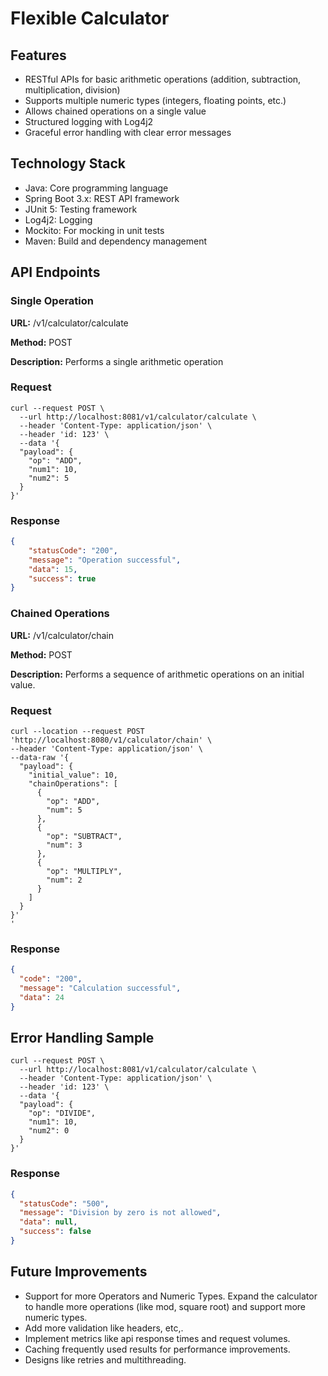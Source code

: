 # Flexible Calculator

## Features
- RESTful APIs for basic arithmetic operations (addition, subtraction, multiplication, division)
- Supports multiple numeric types (integers, floating points, etc.)
- Allows chained operations on a single value
- Structured logging with Log4j2
- Graceful error handling with clear error messages

## Technology Stack
- Java: Core programming language
- Spring Boot 3.x: REST API framework
- JUnit 5: Testing framework
- Log4j2: Logging
- Mockito: For mocking in unit tests
- Maven: Build and dependency management

## API Endpoints
### Single Operation
**URL:** /v1/calculator/calculate

**Method:** POST

**Description:** Performs a single arithmetic operation

### Request
```shell
curl --request POST \
  --url http://localhost:8081/v1/calculator/calculate \
  --header 'Content-Type: application/json' \
  --header 'id: 123' \
  --data '{
  "payload": {
    "op": "ADD",
    "num1": 10,
    "num2": 5
  }
}'
```
### Response

```json
{
	"statusCode": "200",
	"message": "Operation successful",
	"data": 15,
	"success": true
}
```

### Chained Operations
**URL:** /v1/calculator/chain

**Method:** POST

**Description:** Performs a sequence of arithmetic operations on an initial value.

### Request
```shell
curl --location --request POST 'http://localhost:8080/v1/calculator/chain' \
--header 'Content-Type: application/json' \
--data-raw '{
  "payload": {
    "initial_value": 10,
    "chainOperations": [
      {
        "op": "ADD",
        "num": 5
      },
      {
        "op": "SUBTRACT",
        "num": 3
      },
      {
        "op": "MULTIPLY",
        "num": 2
      }
    ]
  }
}'
'
```
### Response

```json
{
  "code": "200",
  "message": "Calculation successful",
  "data": 24
}
```
## Error Handling Sample

```shell
curl --request POST \
  --url http://localhost:8081/v1/calculator/calculate \
  --header 'Content-Type: application/json' \
  --header 'id: 123' \
  --data '{
  "payload": {
    "op": "DIVIDE",
    "num1": 10,
    "num2": 0
  }
}'
```
### Response

```json
{
  "statusCode": "500",
  "message": "Division by zero is not allowed",
  "data": null,
  "success": false
}
```

## Future Improvements
- Support for more Operators and Numeric Types. Expand the calculator to handle more operations (like mod, square root) and support more numeric types.
- Add more validation like headers, etc,.
- Implement metrics like api response times and request volumes.
- Caching frequently used results for performance improvements.
- Designs like retries and multithreading.



